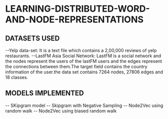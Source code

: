 # LEARNING-DISTRIBUTED-WORD-AND-NODE-REPRESENTATIONS

## DATASETS USED
--Yelp data-set: 
                 It is a text file which contains a 2,00,000 reviews of yelp restaurants.
--LastFM Asia Social Network:
                              LastFM is a social network and the nodes represent the users of the lastFM users and the edges represent the connections between them.The target field contains the country information of the user.the data set contains 7264 nodes, 27806 edges and 18 classes.
                              
 ## MODELS IMPLEMENTED
 -- SKipgram model
 -- Skipgram with Negative Sampling
 -- Node2Vec using random walk
 -- Node2Vec using biased random walk
 
 
                              
                              
                              
